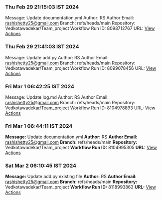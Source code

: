 ### Thu Feb 29 21:15:03 IST 2024
Message: Update documentation.yml
Author: RS
Author Email: rashishetty25@gmail.com
Branch: refs/heads/main
Repository: Vedkotawadekar/Team_project
Workflow Run ID: 8098712767
URL: [View Actions](https://github.com/Vedkotawadekar/Team_project/actions/runs/8098712767)
### Thu Feb 29 21:41:03 IST 2024
Message: Update add.py
Author: RS
Author Email: rashishetty25@gmail.com
Branch: refs/heads/main
Repository: Vedkotawadekar/Team_project
Workflow Run ID: 8099078456
URL: [View Actions](https://github.com/Vedkotawadekar/Team_project/actions/runs/8099078456)
### Fri Mar  1 06:42:25 IST 2024
Message: Update log.md
Author: RS
Author Email: rashishetty25@gmail.com
Branch: refs/heads/main
Repository: Vedkotawadekar/Team_project
Workflow Run ID: 8104978893
URL: [View Actions](https://github.com/Vedkotawadekar/Team_project/actions/runs/8104978893)
### **Fri Mar  1 06:44:11 IST 2024**
**Message:** Update documentation.yml
**Author:** RS
**Author Email:** rashishetty25@gmail.com
**Branch:** refs/heads/main
**Repository:** Vedkotawadekar/Team_project
**Workflow Run ID:** 8104995305
**URL:** [View Actions](https://github.com/Vedkotawadekar/Team_project/actions/runs/8104995305)
### **Sat Mar  2 06:10:45 IST 2024**
**Message:** Update add.py existing file
**Author:** RS
**Author Email:** rashishetty25@gmail.com
**Branch:** refs/heads/main
**Repository:** Vedkotawadekar/Team_project
**Workflow Run ID:** 8118993863
**URL:** [View Actions](https://github.com/Vedkotawadekar/Team_project/actions/runs/8118993863)
